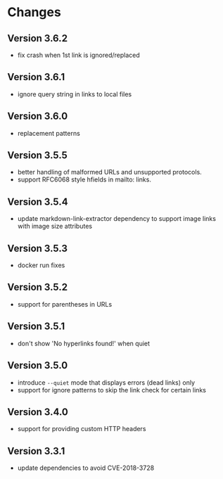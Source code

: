 # Changes

## Version 3.6.2

* fix crash when 1st link is ignored/replaced

## Version 3.6.1

* ignore query string in links to local files

## Version 3.6.0

* replacement patterns

## Version 3.5.5

* better handling of malformed URLs and unsupported protocols.
* support RFC6068 style hfields in mailto: links.

## Version 3.5.4

* update markdown-link-extractor dependency to support image links with image size attributes

## Version 3.5.3

* docker run fixes

## Version 3.5.2

* support for parentheses in URLs

## Version 3.5.1

* don't show 'No hyperlinks found!' when quiet

## Version 3.5.0

* introduce `--quiet` mode that displays errors (dead links) only
* support for ignore patterns to skip the link check for certain links

## Version 3.4.0

* support for providing custom HTTP headers

## Version 3.3.1

* update dependencies to avoid CVE-2018-3728
